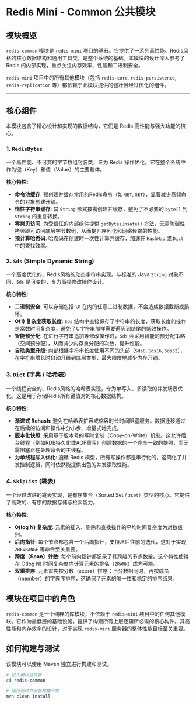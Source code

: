 # Redis Mini - Common 公共模块

## 模块概览

`redis-common` 模块是 `redis-mini` 项目的基石。它提供了一系列高性能、Redis风格的核心数据结构和通用工具类，是整个系统的基础。本模块的设计深入参考了 Redis 的内部实现，重点关注内存效率、性能和二进制安全。

`redis-mini` 项目中的所有其他模块（包括 `redis-core`, `redis-persistence`, `redis-replication` 等）都依赖于此模块提供的健壮且经过优化的组件。

---

## 核心组件

本模块包含了精心设计和实现的数据结构，它们是 Redis 高性能与强大功能的核心。


### 1. `RedisBytes`

一个高性能、不可变的字节数组封装类，专为 Redis 操作优化。它在整个系统中作为键（Key）和值（Value）的主要载体。

**核心特性:**
* **命令池缓存**: 预创建并缓存常用的Redis命令（如 `GET`, `SET`），显著减少高频命令的对象创建开销。
* **惰性字符串缓存**: 其 `String` 形式按需创建并缓存，避免了不必要的 `byte[]` 到 `String` 的重复转换。
* **零拷贝访问**: 为受信任的内部组件提供 `getBytesUnsafe()` 方法，无需防御性拷贝即可访问底层字节数组，从而提升序列化和网络传输的性能。
* **预计算哈希码**: 哈希码在创建时一次性计算并缓存，加速在 `HashMap` 或 `Dict` 中的查找效率。

### 2. `Sds` (Simple Dynamic String)

一个高度优化的、Redis风格的动态字符串实现。与标准的 Java `String` 对象不同，`Sds` 是可变的，专为高频修改操作设计。

**核心特性:**
* **二进制安全**: 可以存储包括 `\0` 在内的任意二进制数据，不会造成数据截断或损坏。
* **O(1) 复杂度获取长度**: `Sds` 结构中直接保存了字符串的长度，获取长度的操作是常数时间复杂度，避免了C字符串那样需要遍历到结尾的低效操作。
* **智能预分配**: 在进行字符串追加等修改操作时，`Sds` 会采用智能的预分配策略（空间预分配），从而减少内存重分配的次数，提升性能。
* **自动类型升级**: 内部根据字符串长度使用不同的头部（`Sds8`, `Sds16`, `Sds32`），在字符串增长时自动升级到底层类型，最大限度地减少内存开销。


### 3. `Dict` (字典 / 哈希表)

一个线程安全的、Redis风格的哈希表实现，专为单写入、多读取的并发场景优化。这是用于存储Redis所有键值对的核心数据结构。

**核心特性:**
* **渐进式 Rehash**: 避免在哈希表扩容或缩容时长时间阻塞服务。数据迁移通过在后续的访问和操作中分小步、增量式地完成。
* **版本化快照**: 采用基于版本号的写时复制（Copy-on-Write）机制。这允许后台线程（例如RDB持久化或AOF重写）创建数据的一个完全一致的快照，而无需阻塞正在处理命令的主线程。
* **为单线程写入优化**: 遵循 Redis 模型，所有写操作都是串行化的，这简化了并发控制逻辑，同时依然能提供出色的并发读取性能。

### 4. `SkipList` (跳表)

一个经过改进的跳表实现，是有序集合（Sorted Set / `zset`）类型的核心。它提供了高效的、有序的数据存储与检索能力。

**核心特性:**
* **O(log N) 复杂度**: 元素的插入、删除和查找操作的平均时间复杂度为对数级别。
* **后向指针**: 每个节点都包含一个后向指针，支持从后往前的迭代，这对于实现 `ZREVRANGE` 等命令至关重要。
* **跨度（Span）计数**: 每个前向指针都记录了其跨越的节点数量。这个特性使得在 O(log N) 时间复杂度内计算元素的排名（`ZRANK`）成为可能。
* **双重排序**: 元素首先按分数（score）排序；当分数相同时，再按成员（member）的字典序排序，这确保了元素的唯一性和稳定的排序结果。

## 模块在项目中的角色

`redis-common` 是一个纯粹的库模块，不依赖于 `redis-mini` 项目中的任何其他模块。它作为最低层的基础设施，提供了构建所有上层逻辑所必需的核心构件。其高性能和内存效率的设计，对于实现 `redis-mini` 服务器的整体性能目标至关重要。

## 如何构建与测试

该模块可以使用 Maven 独立进行构建和测试。

```bash
# 进入模块根目录
cd redis-common

# 运行测试并安装构建产物
mvn clean install
```